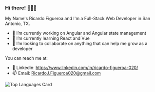 ### Hi there! 👋👋👋
My Name's Ricardo Figueroa and I'm a Full-Stack Web Developer in San Antonio, TX.

<!--
**Rfigueroa2317/Rfigueroa2317** is a ✨ _special_ ✨ repository because its `README.md` (this file) appears on your GitHub profile. 
-->

- 🔭 I’m currently working on Angular and Angular state management
- 🌱 I’m currently learning React and Vue
- 👯 I’m looking to collaborate on anything that can help me grow as a developer

You can reach me at:
- 👋 Linkedin: https://www.linkedin.com/in/ricardo-figueroa-020/
- 📫 Email: RicardoJ.Figueroa020@gmail.com 


![Top Languages Card](https://github-readme-stats.vercel.app/api/top-langs/?username=Rfigueroa2317&layout=compact)

